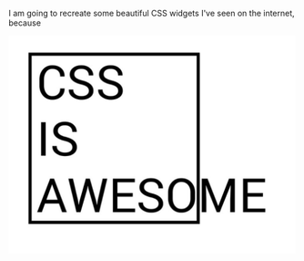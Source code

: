 I am going to recreate some beautiful CSS widgets I've seen on the internet, because

![CSS IS AWESOME][css]

[css]: https://github.com/GedTest/CSS-is-awesome/blob/main/css-is-awesome.jpg "CSS IS AWESOME"